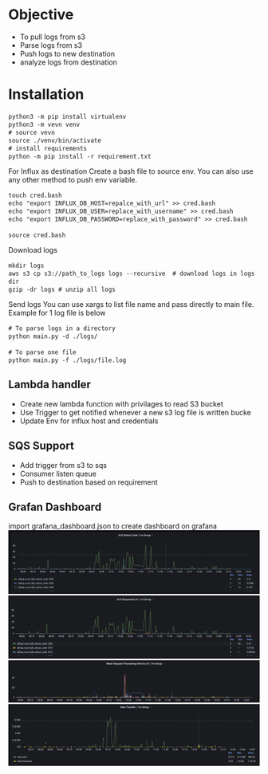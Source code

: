 # Objective
- To pull logs from s3
- Parse logs from s3
- Push logs to new destination
- analyze logs from destination

# Installation

```
python3 -m pip install virtualenv
python3 -m vevn venv
# source vevn
source ./venv/bin/activate
# install requirements
python -m pip install -r requirement.txt
```

For Influx as destination
Create a bash file to source env. You can also use any other method to push env variable. 
```
touch cred.bash
echo "export INFLUX_DB_HOST=repalce_with_url" >> cred.bash
echo "export INFLUX_DB_USER=replace_with_username" >> cred.bash
echo "export INFLUX_DB_PASSWORD=replace_with_password" >> cred.bash

source cred.bash
```


Download logs
```
mkdir logs
aws s3 cp s3://path_to_logs logs --recursive  # download logs in logs dir
gzip -dr logs # unzip all logs
```

Send logs
You can use xargs to list file name and pass directly to main file. Example for 1 log file is below
```
# To parse logs in a directory
python main.py -d ./logs/

# To parse one file
python main.py -f ./logs/file.log
```

## Lambda handler
 - Create new lambda function with privilages to read S3 bucket
 - Use Trigger to get notified whenever a new s3 log file is written bucke
 - Update Env for influx host and credentials 

## SQS Support 
- Add trigger from s3 to sqs
- Consumer listen queue
- Push to destination based on requirement 


## Grafan Dashboard
import grafana_dashboard.json to create dashboard on grafana
![alt text](./screenshots/Screenshot%202022-03-27%20at%202.09.07%20PM.png)
![alt text](./screenshots/Screenshot%202022-03-27%20at%202.09.13%20PM.png)
![alt text](./screenshots/Screenshot%202022-03-27%20at%202.09.24%20PM.png)
![alt text](./screenshots/Screenshot%202022-03-27%20at%202.09.33%20PM.png)
